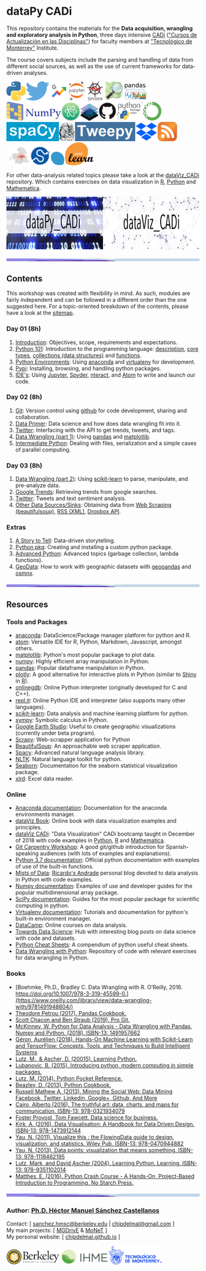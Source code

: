 # dataPy CADi

This repository contains the materials for the **Data acquisition, wrangling and exploratory analysis in Python**, three days intensive [CADi](http://sitios.itesm.mx/va/capacitacion/1_2.html) (["Cursos de Actualización en las Disciplinas"](http://sitios.itesm.mx/va/capacitacion/1_2.html)) for faculty members at ["Tecnológico de Monterrey"](https://tec.mx/es) Institute.

The course covers subjects include the parsing and handling of data from different social sources, as well as the use of current frameworks for data-driven analyses.<br>



[<img src="./md/media/pythonLogo.png" height="50px">](https://developer.twitter.com/en/docs.html)[<img src="./md/media/logoTwitter.png" height="50px">](https://developer.twitter.com/en/docs.html)[<img src="./md/media/logoTrends.jpg" height="50px">](https://trends.google.com/trends/?geo=US)[<img src="./md/media/logoJupyter.png" height="50px">](https://jupyter.org/)[<img src="./md/media/logoSpyder.png" height="50px">](https://www.spyder-ide.org/)[<img src="./md/media/logoOSM.png" height="50px">](https://www.openstreetmap.org/)[<img src="./md/media/logoPandas.png" height="50px">](hhttps://pandas.pydata.org/)[<img src="./md/media/logoNumpy.jpeg" height="50px">](https://www.numpy.org/)[<img src="./md/media/logoAtom.png" height="50px">](https://ide.atom.io/)[<img src="./md/media/logoGIS.png" height="50px">](https://www.esri.com/en-us/what-is-gis/overview)[<img src="./md/media/logoGithub.png" height="50px">](https://www.github.com)[<img src="./md/media/logoPypi.png" height="50px">](https://pypi.org/)[<img src="./md/media/anaconda.png" height="50px">](https://www.anaconda.com/)[<img src="./md/media/spacy.png" height="50px">](https://spacy.io/)[<img src="./md/media/beautifulsoup.jpg" height="50px">](https://www.crummy.com/software/BeautifulSoup/)[<img src="./md/media/tweepy.png" height="50px">](https://www.tweepy.org/)[<img src="./md/media/dropbox.png" height="50px">](https://dropbox-sdk-python.readthedocs.io/en/latest/index.html)[<img src="./md/media/rss.png" height="50px">](https://en.wikipedia.org/wiki/RSS)[<img src="./md/media/osmnx.png" height="50px">](https://github.com/gboeing/osmnx)[<img src="./md/media/logoScipy.png" height="50px">](https://www.scipy.org/)[<img src="./md/media/logoScikitLearn.png" height="60px">](https://scikit-learn.org/)





For other data-analysis related topics please take a look at the [dataViz_CADi](https://github.com/Chipdelmal/dataViz_CADi) repository. Which contains exercises on data visualization in [R](https://www.r-project.org/), [Python](https://www.python.org/) and [Mathematica](https://www.wolfram.com/mathematica/).

[<img src="./md/media/dataPy.jpg" width="50%" height="137.5px">](https://github.com/Chipdelmal/dataPy_CADi)[<img src="./md/media/dataViz.jpg" width="50%" height="137.5px">](https://github.com/Chipdelmal/dataViz_CADi)<br>

<img src="./md/media/flow.jpg" width="100%" height=7.5px>

## Contents

This workshop was created with flexibility in mind. As such, modules are fairly independent and can be followed in a different order than the one suggested here. For a topic-oriented breakdown of the contents, please have a look at the [sitemap](./md/sitemap.md).



### Day 01 (8h)

1. [Introduction](./md/introduction.md): Objectives, scope, requirements and expectations.
1. [Python 101](./md/python.md): Introduction to the programming language: [description](./md/python.md), [core types](./md/python101.md), [collections (data structures)](./md/python101b.md) and [functions](./md/python101c.md).
1. [Python Environments](./md/environments.md): Using [anaconda](./md/anaconda.md) and [virtualenv](./md/virtualenv.md) for development.
1. [Pypi](./md/pypi.md): Installing, browsing, and handling python packages.
1. [IDE's](./md/ides.md): Using [Jupyter](https://jupyter.org/), [Spyder](https://www.spyder-ide.org/), [nteract](https://nteract.io/), and [Atom](https://ide.atom.io/) to write and launch our code.


### Day 02 (8h)

1. [Git](./md/github.md): Version control using [github](https://github.com/) for code development, sharing and collaboration.
1. [Data Primer](./md/dataPrimer.md): Data science and how does data wrangling fit into it.
1. [Twitter](./md/twitter.md): Interfacing with the API to get trends, tweets, and tags.
1. [Data Wrangling (part 1)](./md/dataWrangling.md): Using [pandas](./md/pandas.md) and [matplotlib](./matplotlib.md).
1. [Intermediate Python](./md/python102.md): Dealing with files, serialization and a simple cases of parallel computing.


### Day 03 (8h)

1. [Data Wrangling (part 2)](./md/dataWrangling.md): Using [scikit-learn](./md/scikitLearn.md) to parse, manipulate, and pre-analyze data.
1. [Google Trends](./md/googleTrends.md): Retrieving trends from google searches.
1. [Twitter](./md/twitter.md): Tweets and text sentiment analysis.
1. [Other Data Sources/Sinks](./md/dataSources.md): Obtaining data from [Web Scraping (beautifulsoup)](https://www.crummy.com/software/BeautifulSoup/bs4/doc/), [RSS (XML)](https://en.wikipedia.org/wiki/RSS), [Dropbox API](https://www.dropbox.com/developers/documentation/python).

### Extras

1. [A Story to Tell](./md/aStoryToTell.md): Data-driven storytelling.
1. [Python pkg](./md/pypi.md): Creating and installing a custom python package.
1. [Advanced Python](./md/python103.md): Advanced topics (garbage collection, lambda functions).
1. [GeoData](./md/geoData.md): How to work with geographic datasets with [geopandas](http://geopandas.org/) and [osmnx](https://github.com/gboeing/osmnx).


<img src="./md/media/flow.jpg" width="100%" height=7.5px>

## Resources


### Tools and Packages

* [anaconda](https://www.anaconda.com/): DataScience/Package manager platform for python and R.
* [atom](https://atom.io/): Versatile IDE for R, Python, Markdown, Javascript, amongst others.
* [matplotlib](https://matplotlib.org/): Python's most popular package to plot data.
* [numpy](https://www.numpy.org/): Highly efficient array manipulation in Python.
* [pandas](https://pandas.pydata.org/): Popular dataframe manipulation in Python.
* [plotly](https://plot.ly/): A good alternative for interactive plots in Python (similar to [Shiny](https://shiny.rstudio.com/) in [R](https://www.r-project.org/)).
* [onlinegdb](https://www.onlinegdb.com/online_python_interpreter): Online Python interpreter (originally developed for C and C++).
* [repl.it](https://repl.it/languages/python3): Online Python IDE and interpreter (also supports many other languages).
* [scikit-learn](https://scikit-learn.org/stable/): Data analysis and machine learning platform for python.
* [sympy](https://www.sympy.org/en/index.html): Symbolic calculus in Python.
* [Google Earth Studio](https://www.google.com/earth/studio/): Useful to create geographic visualizations (currently under beta program).
* [Scrapy](https://scrapy.org/): Web-scrapper application for Python
* [BeautifulSoup](https://pypi.org/project/beautifulsoup4/): An approachable web scraper application.
* [Spacy](https://spacy.io/): Advanced natural language analysis library.
* [NLTK](https://www.nltk.org/): Natural language toolkit for python.
* [Seaborn](https://seaborn.pydata.org/): Documentation for the seaborn statistical visualization package.
* [xlrd](https://pypi.org/project/xlrd/): Excel data reader.


### Online

* [Anaconda documentation](https://docs.anaconda.com/): Documentation for the anaconda environments manager.
* [dataViz Book](https://serialmentor.com/dataviz/): Online book with data visualization examples and principles.
* [dataViz CADi](https://github.com/Chipdelmal/dataViz_CADi): "Data Visualization" CADi bootcamp taught in December of 2018 with code examples in [Python](https://www.python.org/), [R](https://www.r-project.org/) and [Mathematica](https://www.wolfram.com/mathematica/).
* [Git Carpentry Workshop](https://swcarpentry.github.io/git-novice-es/): A good git/github introduction for Spanish-speaking audiences (with lots of examples and explanations).
* [Python 3.7 documentation](https://docs.python.org/3.7/): Official python documentation with examples of use of the built-in functions.
* [Mists of Data](http://ric70x7.github.io/blog_archive.html): [Ricardo's Andrade](http://ric70x7.github.io/) personal blog devoted to data analysis in Python with code examples.
* [Numpy documentation](https://www.numpy.org/devdocs/): Examples of use and developer guides for the popular multidimensional array package.
* [SciPy documentation](https://docs.scipy.org/doc/): Guides for the most popular package for scientific computing in python.
* [Virtualenv documentation](https://virtualenv.pypa.io/en/latest/): Tutorials and documentation for python's built-in environment manager.
* [DataCamp](https://www.datacamp.com/): Online courses on data analysis.
* [Towards Data Science](https://towardsdatascience.com/): Hub with interesting blog posts on data science with code and datasets.
* [Python Cheat Sheets](https://ehmatthes.github.io/pcc/cheatsheets/README.html): A compendium of python useful cheat sheets.
* [Data Wrangling with Python]( https://github.com/jackiekazil/data-wrangling): Repository of code with relevant exercises for data wrangling in Python.

### Books

* [Boehmke, Ph.D., Bradley C. Data Wrangling with R. O’Reilly, 2016. https://doi.org/10.1007/978-3-319-45599-0.](https://www.oreilly.com/library/view/data-wrangling-with/9781491948804/)
* [Theodore Petrou (2017). Pandas Cookbook.](https://www.packtpub.com/big-data-and-business-intelligence/pandas-cookbook?utm_source=github&utm_medium=repository&utm_campaign=9781784393878)
* [Scott Chacon and Ben Straub (2019). Pro Git.](https://git-scm.com/book/en/v2)
* [McKinney, W. Python for Data Analysis - Data Wrangling with Pandas, Numpy and Python. (2018). ISBN-13: 1491957662](https://www.amazon.com/Python-Data-Analysis-Wrangling-IPython/dp/1491957662/ref=asc_df_1491957662/?tag=hyprod-20&linkCode=df0&hvadid=312140868236&hvpos=1o1&hvnetw=g&hvrand=6431209822672155744&hvpone=&hvptwo=&hvqmt=&hvdev=c&hvdvcmdl=&hvlocint=&hvlocphy=9032076&hvtargid=pla-396828636441&psc=1)
* [Géron, Aurélien (2018). Hands-On Machine Learning with Scikit-Learn and TensorFlow: Concepts, Tools, and Techniques to Build Intelligent Systems](http://shop.oreilly.com/product/0636920052289.do)
* [Lutz, M., & Ascher, D. (20015). Learning Python.](https://www.amazon.com/Learning-Python-5th-Mark-Lutz/dp/1449355730)
* [Lubanovic, B. (2015). Introducing python, modern computing in simple packages.](https://www.amazon.com/Introducing-Python-Modern-Computing-Packages-ebook/dp/B00PHTRLO2)
* [Lutz, M. (2014). Python Pocket Reference.](https://www.amazon.com/Python-Pocket-Reference-Your-OReilly/dp/1449357016)
* [Beazley, D. (2013). Python Cookbook.](https://www.amazon.com/Python-Cookbook-Third-David-Beazley/dp/1449340377)
* [Russell Mathew A. (2013). Mining the Social Web: Data Mining Facebook, Twitter, Linkedin, Google+, Github, And More ](https://www.amazon.com/Mining-Social-Web-Facebook-LinkedIn/dp/1449367615)
* [Cairo, Alberto (2016). The truthful art: data, charts, and maps for communication.  ISBN-13: 978-0321934079 ](http://www.thefunctionalart.com/p/the-truthful-art-book.html)
* [Foster Provost, Tom Fawcett. Data science for business.](http://shop.oreilly.com/product/0636920028918.do)
* [Kirk, A. (2016). Data Visualisation: A Handbook for Data Driven Design. ISBN-13: 978-1473912144](http://www.visualisingdata.com/book/)
* [Yau, N. (2011). Visualize this : the FlowingData guide to design, visualization, and statistics. Wiley Pub. ISBN-13: 978-0470944882](https://flowingdata.com/books/)
* [Yau, N. (2013). Data points: visualization that means something. ISBN-13: 978-1118462195](https://flowingdata.com/books/)
* [Lutz, Mark, and David Ascher (2004). Learning Python. Learning. ISBN-13: 978-9351102014](http://books.google.com/books?hl=en&amp;lr=&amp;id=ftA0yk1Z92wC&amp;oi=fnd&amp;pg=PT16&amp;dq=Learning+Python&amp;ots=FzKMS8tOZC&amp;sig=2ZEqAODN6tUtsrczbwbqKeTSp60)
* [Matthes, E. (2016). Python Crash Course - A Hands-On, Project-Based Introduction to Programming. No Starch Press.](https://www.amazon.com/Python-Crash-Course-Project-Based-Introduction/dp/1593276036)


<img src="./md/media/flow.jpg" width="100%" height=7.5px>

### Author: [Ph.D. Héctor Manuel Sánchez Castellanos](https://chipdelmal.github.io/)

Contact: [ sanchez.hmsc@berkeley.edu | chipdelmal@gmail.com ]<br>
My main projects: [ [MGDrivE](https://marshalllab.github.io/MGDrivE/) & [MoNeT](https://chipdelmal.github.io/MoNeT/) ]<br>
My personal website: [ [chipdelmal.github.io](https://chipdelmal.github.io/) ]

<img src="./md/media/berkeley.jpg" height="40"><img src="./md/media/ihme.png" height="40"><img src="./md/media/itesm.png" height="50"><br>

